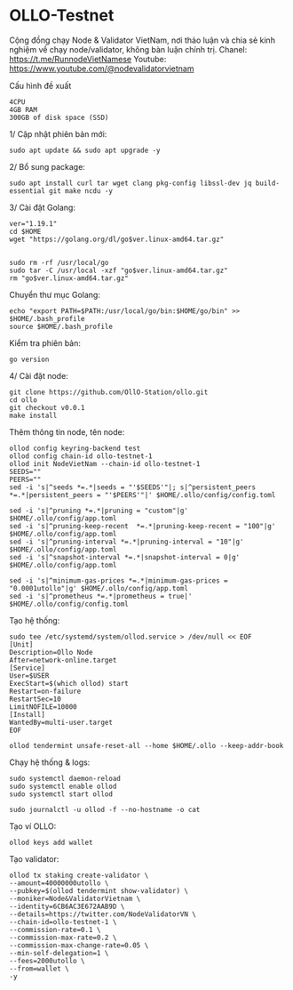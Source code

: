 # OLLO-Testnet

Cộng đồng chạy Node & Validator VietNam, nơi thảo luận và chia sẻ kinh nghiệm về chạy node/validator, không bàn luận chính trị. Chanel: https://t.me/RunnodeVietNamese Youtube: https://www.youtube.com/@nodevalidatorvietnam


Cấu hình đề xuất

    4CPU
    4GB RAM
    300GB of disk space (SSD)
    
1/ Cập nhật phiên bản mới:

    sudo apt update && sudo apt upgrade -y
    
2/ Bổ sung package:

    sudo apt install curl tar wget clang pkg-config libssl-dev jq build-essential git make ncdu -y
    
3/ Cài đặt Golang:

    ver="1.19.1" 
    cd $HOME 
    wget "https://golang.org/dl/go$ver.linux-amd64.tar.gz" 
    
    
    sudo rm -rf /usr/local/go 
    sudo tar -C /usr/local -xzf "go$ver.linux-amd64.tar.gz" 
    rm "go$ver.linux-amd64.tar.gz"

Chuyển thư mục Golang:

    echo "export PATH=$PATH:/usr/local/go/bin:$HOME/go/bin" >> $HOME/.bash_profile
    source $HOME/.bash_profile

Kiểm tra phiên bản:

    go version
    
4/ Cài đặt node:

    git clone https://github.com/OllO-Station/ollo.git
    cd ollo
    git checkout v0.0.1
    make install
    
    
Thêm thông tin node, tên node:

    ollod config keyring-backend test
    ollod config chain-id ollo-testnet-1
    ollod init NodeVietNam --chain-id ollo-testnet-1
    SEEDS=""
    PEERS=""
    sed -i 's|^seeds *=.*|seeds = "'$SEEDS'"|; s|^persistent_peers *=.*|persistent_peers = "'$PEERS'"|' $HOME/.ollo/config/config.toml

    sed -i 's|^pruning *=.*|pruning = "custom"|g' $HOME/.ollo/config/app.toml
    sed -i 's|^pruning-keep-recent  *=.*|pruning-keep-recent = "100"|g' $HOME/.ollo/config/app.toml
    sed -i 's|^pruning-interval *=.*|pruning-interval = "10"|g' $HOME/.ollo/config/app.toml
    sed -i 's|^snapshot-interval *=.*|snapshot-interval = 0|g' $HOME/.ollo/config/app.toml

    sed -i 's|^minimum-gas-prices *=.*|minimum-gas-prices = "0.0001utollo"|g' $HOME/.ollo/config/app.toml
    sed -i 's|^prometheus *=.*|prometheus = true|' $HOME/.ollo/config/config.toml
    
Tạo hệ thống:

    sudo tee /etc/systemd/system/ollod.service > /dev/null << EOF
    [Unit]
    Description=Ollo Node
    After=network-online.target
    [Service]
    User=$USER
    ExecStart=$(which ollod) start
    Restart=on-failure
    RestartSec=10
    LimitNOFILE=10000
    [Install]
    WantedBy=multi-user.target
    EOF

    ollod tendermint unsafe-reset-all --home $HOME/.ollo --keep-addr-book
    
 Chạy hệ thống & logs:
 
    sudo systemctl daemon-reload
    sudo systemctl enable ollod
    sudo systemctl start ollod

    sudo journalctl -u ollod -f --no-hostname -o cat
    
    
Tạo ví OLLO:  

    ollod keys add wallet
    
    
 Tạo validator:
 
    ollod tx staking create-validator \
    --amount=40000000utollo \
    --pubkey=$(ollod tendermint show-validator) \
    --moniker=Node&ValidatorVietnam \
    --identity=6CB6AC3E672AAB9D \
    --details=https://twitter.com/NodeValidatorVN \
    --chain-id=ollo-testnet-1 \
    --commission-rate=0.1 \
    --commission-max-rate=0.2 \
    --commission-max-change-rate=0.05 \
    --min-self-delegation=1 \
    --fees=2000utollo \
    --from=wallet \
    -y
